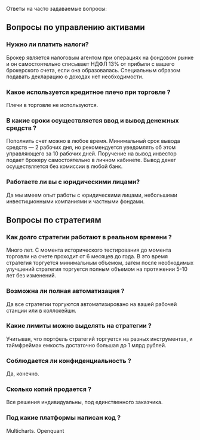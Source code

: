 Ответы на часто задаваемые вопросы:

## Вопросы по управлению активами

### Нужно ли платить налоги?


Брокер является налоговым агентом при операциях на фондовом рынке и он самостоятельно списывает НДФЛ 13% от прибыли с вашего брокерского счета, если она образовалась. Специальным образом подавать декларацию о доходах нет необходимости.     


### Какое используется кредитное плечо при торговле ?

Плечи в торговле не используются.


### В какие сроки осуществляется ввод и вывод денежных средств ?


Пополнить счет можно в любое время. Минимальный срок вывода средств — 2 рабочих дня, но рекомендуется уведомлять об этом управляющего за 10 рабочих дней. Поручение на вывод инвестор подает брокеру самостоятельно в личном кабинете. Вывод денег осуществляется без комиссии в любой банк. 

### Работаете ли вы с юридическими лицами?

Да мы имеем опыт работы с юридическими лицами, небольшими инвестиционными компаниями и частными фондами.


## Вопросы по стратегиям

### Как долго стратегии работают в реальном времени ?
Много лет. С момента исторического тестирования до момента торговли на счете проходит от 6 месяцев до года. В это время стратегия
торгуется минимальным объемом, затем после необходимых улучшений стратегия торгуется полным объемом на протяжении  5-10 лет без изменений.

### Возможна ли полная автоматизация ?
Да все стратегии торгуются автоматизировано на вашей рабочей станции или в коллокейшн.

### Какие лимиты можно выделять на стратегии ?
Учитывая, что портфель стратегий торгуется на разных инструментах, и таймфреймах емкость достаточно большая до 1 млрд рублей. 

### Соблюдается ли конфиденциальность ?
Да, конечно.

### Сколько копий продается ?
Все решения индивидуальны, под единственного заказчика.

### Под какие платформы написан код ?
Multicharts. Openquant
